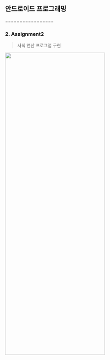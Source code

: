 ## 안드로이드 프로그래밍
=================
### 2. Assignment2
> 사칙 연산 프로그램 구현
<img width="80%" height="50%" src="https://user-images.githubusercontent.com/89582059/131822873-a11c372f-cf5f-4fe8-af4e-2a85f9e47206.gif"/> 


 
